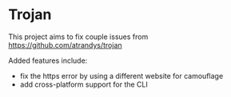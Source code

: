 # Trojan

This project aims to fix couple issues from https://github.com/atrandys/trojan

Added features include:

* fix the https error by using a different website for camouflage
* add cross-platform support for the CLI
